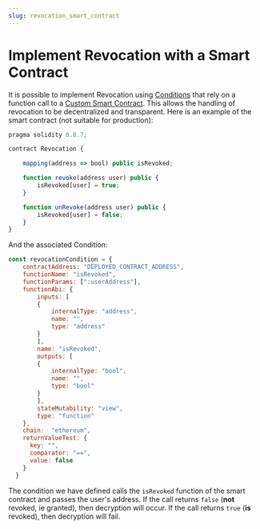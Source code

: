 ```yaml
---
slug: revocation_smart_contract
---
```


# Implement Revocation with a Smart Contract

It is possible to implement Revocation using [Conditions](Conditions.md) that rely on a function call to a [Custom Smart Contract](Conditions.md#function-call-of-non-standard-contract).
This allows the handling of revocation to be decentralized and transparent.
Here is an example of the smart contract (not suitable for production):

```js
pragma solidity 0.8.7;

contract Revocation {

    mapping(address => bool) public isRevoked;

    function revoke(address user) public {
        isRevoked[user] = true;
    }

    function unRevoke(address user) public {
        isRevoked[user] = false;
    }
}
```

And the associated Condition:

```js
const revocationCondition = {
    contractAddress: "DEPLOYED_CONTRACT_ADDRESS",
    functionName: "isRevoked",
    functionParams: [":userAddress"],
    functionAbi: {
        inputs: [
        {
            internalType: "address",
            name: "",
            type: "address"
        }
        ],
        name: "isRevoked",
        outputs: [
        {
            internalType: "bool",
            name: "",
            type: "bool"
        }
        ],
        stateMutability: "view",
        type: "function"
    },
    chain:  "ethereum",
    returnValueTest: {
      key: "",
      comparator: "==",
      value: false
    }
  }
```
The condition we have defined calls the `isRevoked` function of the smart contract and passes the user's address.
If the call returns `false` (**not** revoked, ie granted), then decryption will occur.
If the call returns `true` (**is** revoked), then decryption will fail.
